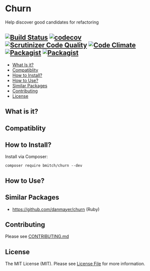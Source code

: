 # Churn
Help discover good candidates for refactoring

[![Build Status](https://travis-ci.org/bmitch/Churn.svg?branch=master)](https://travis-ci.org/bmitch/Churn) [![codecov](https://codecov.io/gh/bmitch/Churn/branch/master/graph/badge.svg)](https://codecov.io/gh/bmitch/Churn) [![Scrutinizer Code Quality](https://scrutinizer-ci.com/g/bmitch/Churn/badges/quality-score.png?b=master)](https://scrutinizer-ci.com/g/bmitch/Churn/?branch=master) [![Code Climate](https://codeclimate.com/github/bmitch/Churn/badges/gpa.svg)](https://codeclimate.com/github/bmitch/Churn) [![Packagist](https://img.shields.io/packagist/v/bmitch/codor.svg)]() [![Packagist](https://img.shields.io/packagist/l/bmitch/codor.svg)]()
----------

* [What Is it?](#what-is-it)
* [Compatiblity](#compatibility)
* [How to Install?](#how-to-install)
* [How to Use?](#how-to-use)
* [Similar Packages](#similar-packages)
* [Contributing](#contributing)
* [License](#license)

## What is it? ##
## Compatiblity ##

## How to Install? ##

Install via Composer:
```
composer require bmitch/churn --dev
```

## How to Use? ##

## Similar Packages
* https://github.com/danmayer/churn (Ruby)

## Contributing ##
Please see [CONTRIBUTING.md](CONTRIBUTING.md)

## License ##

The MIT License (MIT). Please see [License File](LICENSE.md) for more information.
